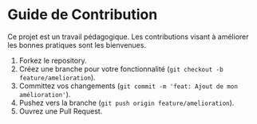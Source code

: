 # Guide de Contribution

Ce projet est un travail pédagogique. Les contributions visant à améliorer les bonnes pratiques sont les bienvenues.

1. Forkez le repository.
2. Créez une branche pour votre fonctionnalité (`git checkout -b feature/amelioration`).
3. Committez vos changements (`git commit -m 'feat: Ajout de mon amélioration'`).
4. Pushez vers la branche (`git push origin feature/amelioration`).
5. Ouvrez une Pull Request.
